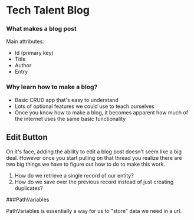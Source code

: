 # Tech Talent Blog

### What makes a blog post

Main attributes:

- Id (primary key)
- Title
- Author
- Entry

### Why learn how to make a blog?

- Basic CRUD app that's easy to understand
- Lots of optional features we could use to teach ourselves
- Once you know how to make a blog, it becomes apparent how much of the internet uses the same basic functionality

## Edit Button

On it's face, adding the ability to edit a blog post doesn't seem like a big deal. However once you start pulling on that thread you realize there are two big things we have to figure out how to do to make this work.

1. How do we retrieve a single record of our entity?
2. How do we save over the previous record instead of just creating duplicates?

###PathVariables

PathVariables is essentially a way for us to "store" data we need in a url.
